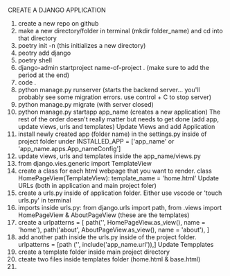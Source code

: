 CREATE A DJANGO APPLICATION
1. create a new repo on github
2. make a new directory/folder in terminal (mkdir folder_name) and cd into that directory
3. poetry init -n (this initializes a new directory)
4. peotry add django
5. poetry shell
6. django-admin startproject name-of-project . (make sure to add the period at the end)
7. code .
8. python manage.py runserver (starts the backend server... you'll probably see some migration errors. use control + C to stop server)
9. python manage.py migrate (with server closed)
10. python manage.py startapp app_name (creates a new application)
The rest of the order doesn't really matter but needs to get done (add app, update views, urls and templates)
Update Views and add Application
11. install newly created app (folder name) in the settings.py inside of project folder under INSTALLED_APP = ['app_name' or 'app_name.apps.App_nameConfig']
12. update views, urls and templates inside the app_name/views.py
13. from django.vies.generic import TemplateView
14. create a class for each html webpage that you want to render.
class HomePageView(TemplateView):
    template_name = 'home.html'
Update URLs (both in application and main project foler)
15. create a urls.py inside of application folder. Either use vscode or 'touch urls.py' in terminal
16. imports inside urls.py: from django.urls import path, from .views import HomePageView & AboutPageView (these are the templates)
17. create a urlpatterns = [
path('', HomePageView.as_view(), name = 'home'),
path('about', AboutPageView.as_view(), name = 'about'),
]
18. add another path inside the urls.py inside of the project folder. urlpatterns = [path ('', include('app_name.url')),]
Update Tempplates
19. create a template folder inside main project directory
20. cteate two files inside templates folder (home.html & base.html)
21.
